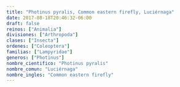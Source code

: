 ```yaml
---
title: "Photinus pyralis, Common eastern firefly, Luciérnaga"
date: 2017-08-18T20:46:32-06:00
draft: false
reinos: ["Animalia"]
divisiones: ["Arthropoda"]
clases: ["Insecta"]
ordenes: ["Coleoptera"]
familias: ["Lampyridae"]
generos: ["Photinus"]
nombre_cientifico: "Photinus pyralis"
nombre_comun: "Luciérnaga"
nombre_ingles: "Common eastern firefly"
---
```

